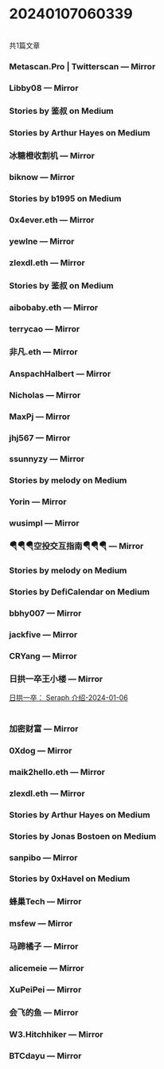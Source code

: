 <h1>20240107060339</h1><br/>共1篇文章


###  Metascan.Pro | Twitterscan — Mirror







###  Libby08 — Mirror









###  Stories by 鉴叔 on Medium









###  Stories by Arthur Hayes on Medium











###  冰糖橙收割机 — Mirror



















###  biknow — Mirror







###  Stories by b1995 on Medium











###  0x4ever.eth — Mirror













###  yewlne — Mirror













###  zlexdl.eth — Mirror











###  Stories by 鉴叔 on Medium











###  aibobaby.eth — Mirror



















###  terrycao — Mirror













###  非凡.eth — Mirror













###  AnspachHalbert — Mirror















###  Nicholas — Mirror















###  MaxPj — Mirror









###  jhj567 — Mirror

















###  ssunnyzy — Mirror













###  Stories by melody on Medium







###  Yorin — Mirror

















###  wusimpl — Mirror







###  🪂🪂🪂空投交互指南🪂🪂🪂 — Mirror







###  Stories by melody on Medium







###  Stories by DefiCalendar on Medium















###  bbhy007 — Mirror















###  jackfive — Mirror











###  CRYang — Mirror















###  日拱一卒王小楼 — Mirror

<a target=_blank rel=nofollow href="https://mirror.xyz/maskpad.eth/RN_h_x-TkTsGCdUtTuaYTb4u8e5Vbv5GQTfQRClRkwY" >日拱一卒： Seraph 介绍-2024-01-06</a><br/><br/>





###  加密财富 — Mirror































###  0Xdog — Mirror



















###  maik2hello.eth — Mirror











###  zlexdl.eth — Mirror







###  Stories by Arthur Hayes on Medium









###  Stories by Jonas Bostoen on Medium









###  sanpibo — Mirror







###  Stories by 0xHavel on Medium









###  蜂巢Tech — Mirror











###  msfew — Mirror















###  马蹄橘子 — Mirror











###  alicemeie — Mirror

















###  XuPeiPei — Mirror









###  会飞的鱼 — Mirror















###  W3.Hitchhiker — Mirror

















###  BTCdayu — Mirror





